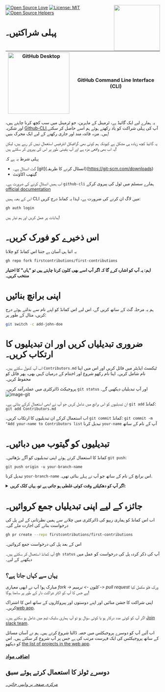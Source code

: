 [![Open Source Love](https://badges.frapsoft.com/os/v1/open-source.svg?v=103)](https://github.com/ellerbrock/open-source-badges/)
[<img align="right" width="150" src="https://firstcontributions.github.io/assets/gui-tool-tutorials/github-desktop-tutorial/join-slack-team.png">](https://join.slack.com/t/firstcontributors/shared_invite/enQtNjkxNzQwNzA2MTMwLTVhMWJjNjg2ODRlNWZhNjIzYjgwNDIyZWYwZjhjYTQ4OTBjMWM0MmFhZDUxNzBiYzczMGNiYzcxNjkzZDZlMDM)
[![License: MIT](https://img.shields.io/badge/License-MIT-green.svg)](https://opensource.org/licenses/MIT)
[![Open Source Helpers](https://www.codetriage.com/roshanjossey/first-contributions/badges/users.svg)](https://www.codetriage.com/roshanjossey/first-contributions)


# پہلی شراکتیں۔


| <img alt="GitHub Desktop" src="https://cdn.icon-icons.com/icons2/2157/PNG/512/github_git_hub_logo_icon_132878.png" width="200"> | GitHub Command Line Interface (CLI) |
|------------------------------------------------------------------------------------------------------------------------------------------------------------------------------------------------------------------------------------------------------------------------------------------------------|-------------------------------------|

یہ ہمارے لیے ایک گائیڈ ہے، ٹرمینل کے ماہرین، جو ٹرمینل میں سب کچھ کرنا چاہتے ہیں، اور شکریہ [Github-CLI](https://cli.github.com/),آپ کی پہلی شراکت کو یاد رکھتے ہوئے ہم اسے حاصل کر سکتے ہیں۔
مزہ، فائدہ مند اور جاری رکھنے کے لیے ایک محرک بنیں!

یہ گائیڈ کچھ زیادہ ہی مشکل ہے کیونکہ ہم کوئی بھی گرافیکل انٹرفیس استعمال نہیں کر رہے ہیں، لیکن یہ اب بھی واقعی مزہ ہے اور آپ یقینی طور پر اس کی پیروی کر سکتے ہیں!

پہلی شرط یہ ہے کہ
- گٹ انسٹال ہے۔ [git](انسٹال کرنے کا طریقہ)(https://git-scm.com/downloads)
- گیتھب اکاؤنٹ


اب ہمیں انسٹال کرنے کی ضرورت ہے۔ `github-cli` ہمارے سسٹم میں ٹول کی پیروی کرکے [official documentation](https://github.com/cli/cli#installation)

اس کے بعد، ہمیں CLI میں لاگ ان کرنے کی ضرورت ہے، لہذا یہ کمانڈ درج کریں:
```bash 
gh auth login
```

ہدایات پر عمل کریں اور ہم تیار ہیں!


# اس ذخیرے کو فورک کریں۔
یہ اتنا ہی آسان ہے جتنا اس کمانڈ کو چلانا
```bash
gh repo fork firstcontributions/first-contributions
```
**اہم: یہ آپ کو اشارہ کرے گا کہ اگر آپ اسے بھی کلون کرنا چاہتے ہیں تو "ہاں" کا اختیار منتخب کریں۔**

# اپنی برانچ بنائیں
ہم یہ مرحلہ گٹ کے ساتھ کریں گے، اس لیے اس کمانڈ کو اپنے نام سے بدلتے ہوئے درج کریں، مثال کے طور پر:
```bash 
git switch -c add-john-doe
```

# ضروری تبدیلیاں کریں اور ان تبدیلیوں کا ارتکاب کریں۔ 
اب آپ کھول سکتے ہیں۔ `Contributors.md` ٹیکسٹ ایڈیٹر میں فائل کریں اور اس میں اپنا نام شامل کریں۔ اپنا نام رکھو شروع اور اختتام کے درمیان کہیں بھی، پھر فائل کو محفوظ کریں۔

پروجیکٹ ڈائرکٹری میں عملدرآمد کریں۔ `git status` اور آپ تبدیلیاں دیکھیں گے۔
![image-git](https://camo.githubusercontent.com/a35c4722d7aab337eefc655d1488f7b4dc038508e6adaf5e88e2e052a976f010/68747470733a2f2f6669727374636f6e747269627574696f6e732e6769746875622e696f2f6173736574732f526561646d652f6769742d7374617475732e706e67)

ان تبدیلیوں کو اس برانچ میں شامل کریں جو آپ نے ابھی استعمال کرکے بنائی ہے۔ `git add` کمانڈ:
`git add Contributors.md`

اب استعمال کرکے ان تبدیلیوں کا ارتکاب کریں۔ `git commit` کمانڈ:
`git commit -m "Add your-name to Contributors list`
تبدیل کرنا `your-name` آپ کے نام کے ساتھ

# تبدیلیوں کو گیتوب میں دبائیں۔ 
کمانڈ کا استعمال کرتے ہوئے اپنی تبدیلیوں کو آگے بڑھائیں۔ `git push`:

```
git push origin -u your-branch-name
```

تبدیل کرنا `your-branch-name` اس برانچ کے نام کے ساتھ جو آپ نے پہلے بنائی تھی۔.

<details>
<summary> <strong>اگر آپ کو دھکیلتے وقت کوئی غلطی ہو جاتی ہے تو، یہاں کلک کریں:</strong> </summary>

- ### تصدیق کی غلطی
     <pre>ریموٹ: پاس ورڈ کی توثیق کے لیے سپورٹ 13 اگست 2021 کو ہٹا دیا گیا تھا۔ براہ کرم اس کے بجائے ذاتی رسائی کا ٹوکن استعمال کریں۔
 remote: براہ کرم دیکھیں https://github.blog/2020-12-15-token-authentication-requirements-for-git-operations/ مزید معلومات کے لیے.
  fatal: کے لیے توثیق ناکام ہو گئی۔ 'https://github.com/<your-username>/first-contributions.git/'</pre>
  کے پاس جاؤ [GitHub's tutorial](https://docs.github.com/en/authentication/connecting-to-github-with-ssh/adding-a-new-ssh-key-to-your-github-account) اپنے اکاؤنٹ میں SSH کلید بنانے اور ترتیب دینے پر۔

</details>

# جائزہ کے لیے اپنی تبدیلیاں جمع کروائیں۔
اب اس کمانڈ کو ہماری ریپو کی ڈائرکٹری میں چلانے سے ہمیں نظرثانی کے لیے پل کی درخواست بنانے کی اجازت ملے گی۔

```bash 
gh pr create --repo firstcontributions/first-contributions
```

اس کے بعد پل کی درخواست جمع کروائیں۔

آپ کمانڈ استعمال کر سکتے ہیں۔ `gh status` آپ کی ذکر کردہ پل کی درخواست کو عمل میں دیکھنے کے لیے۔

## یہاں سے کہاں جانا ہے؟

مبارک ہو! آپ نے ابھی معیاری _fork -> کلون -> ترمیم -> pull request_ ورک فلو مکمل کیا ہے جس کا آپ کو اکثر شراکت دار کے طور پر سامنا ہوگا!

اپنی شراکت کا جشن منائیں اور اپنے دوستوں اور پیروکاروں کے ساتھ اس کا اشتراک کریں۔[web app](https://firstcontributions.github.io/#social-share).

اگر آپ کو کوئی مدد درکار ہو یا کوئی سوال ہو تو آپ ہماری سلیک ٹیم میں شامل ہو سکتے ہیں۔ [Join slack team](https://join.slack.com/t/firstcontributors/shared_invite/zt-vchl8cde-S0KstI_jyCcGEEj7rSTQiA).

اب آئیے آپ کو دوسرے پروجیکٹس میں حصہ ڈالنا شروع کرتے ہیں۔ ہم نے آسان مسائل کے ساتھ پروجیکٹس کی ایک فہرست مرتب کی ہے جس پر آپ شروع کر سکتے ہیں۔ اس کو دیکھو [the list of projects in the web app](https://firstcontributions.github.io/#project-list).

### [اضافی مواد](additional-material/git_workflow_scenarios/additional-material.md)

## دوسرے ٹولز کا استعمال کرتے ہوئے سبق

[مرکزی صفحہ پر واپس جائیں۔](https://github.com/firstcontributions/first-contributions#tutorials-using-other-tools)
